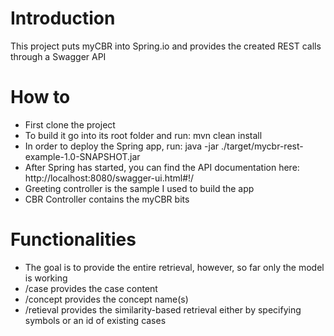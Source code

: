 # Introduction

This project puts myCBR into Spring.io and provides the created REST calls through a Swagger API

# How to

* First clone the project 
* To build it go into its root folder and run: mvn clean install
* In order to deploy the Spring app, run: java -jar ./target/mycbr-rest-example-1.0-SNAPSHOT.jar 
* After Spring has started, you can find the API documentation here: http://localhost:8080/swagger-ui.html#!/
 * Greeting controller is the sample I used to build the app
 * CBR Controller contains the myCBR bits

# Functionalities
* The goal is to provide the entire retrieval, however, so far only the model is working
 * /case provides the case content
 * /concept provides the concept name(s)
 * /retieval provides the similarity-based retrieval either by specifying symbols or an id of existing cases